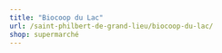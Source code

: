 ```yaml
---
title: "Biocoop du Lac"
url: /saint-philbert-de-grand-lieu/biocoop-du-lac/
shop: supermarché
---
```

